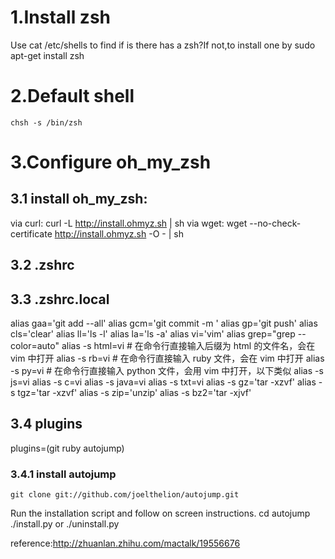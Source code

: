 # 1.Install zsh
Use
	cat /etc/shells
to find if is there has a zsh?If not,to install one by
	sudo apt-get install zsh

# 2.Default shell
	chsh -s /bin/zsh

# 3.Configure oh_my_zsh
## 3.1 install oh_my_zsh:

via curl:
curl -L http://install.ohmyz.sh | sh
via wget:
wget --no-check-certificate http://install.ohmyz.sh -O - | sh

## 3.2 .zshrc

## 3.3 .zshrc.local
alias gaa='git add --all'
alias gcm='git commit -m '
alias gp='git push'
alias cls='clear'
alias ll='ls -l'
alias la='ls -a'
alias vi='vim'
alias grep="grep --color=auto"
alias -s html=vi   # 在命令行直接输入后缀为 html 的文件名，会在 vim 中打开
alias -s rb=vi     # 在命令行直接输入 ruby 文件，会在 vim 中打开
alias -s py=vi     # 在命令行直接输入 python 文件，会用 vim 中打开，以下类似
alias -s js=vi
alias -s c=vi
alias -s java=vi
alias -s txt=vi
alias -s gz='tar -xzvf'
alias -s tgz='tar -xzvf'
alias -s zip='unzip'
alias -s bz2='tar -xjvf'

## 3.4 plugins
plugins=(git ruby autojump)

### 3.4.1 install autojump

	git clone git://github.com/joelthelion/autojump.git

Run the installation script and follow on screen instructions.
	cd autojump
	./install.py or ./uninstall.py

reference:http://zhuanlan.zhihu.com/mactalk/19556676
